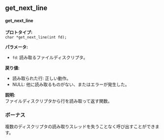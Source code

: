 ## get_next_line

#### get_next_line
**プロトタイプ:**  
`char *get_next_line(int fd);`

**パラメータ:**  
- `fd`: 読み取るファイルディスクリプタ。

**戻り値:**  
- 読み取られた行: 正しい動作。
- NULL: 他に読み取るものがない、またはエラーが発生した。

**説明:**  
ファイルディスクリプタから行を読み取って返す関数。

### ボーナス
複数のディスクリプタの読み取りスレッドを失うことなく呼び出すことができます。
